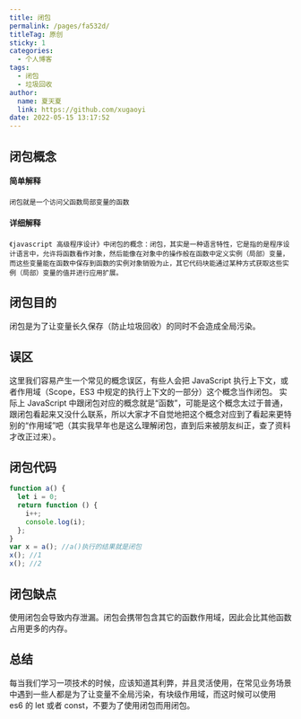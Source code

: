 ```yaml
---
title: 闭包
permalink: /pages/fa532d/
titleTag: 原创
sticky: 1
categories:
  - 个人博客
tags:
  - 闭包
  - 垃圾回收
author:
  name: 夏天夏
  link: https://github.com/xugaoyi
date: 2022-05-15 13:17:52
---
```


## 闭包概念

#### 简单解释

`闭包就是一个访问父函数局部变量的函数`

<!-- more -->

#### 详细解释

`《javascript 高级程序设计》中闭包的概念：闭包，其实是一种语言特性，它是指的是程序设计语言中，允许将函数看作对象，然后能像在对象中的操作般在函数中定义实例（局部）变量，而这些变量能在函数中保存到函数的实例对象销毁为止，其它代码块能通过某种方式获取这些实例（局部）变量的值并进行应用扩展。`

## 闭包目的

闭包是为了让变量长久保存（防止垃圾回收）的同时不会造成全局污染。

## 误区

这里我们容易产生一个常见的概念误区，有些人会把 JavaScript 执行上下文，或者作用域（Scope，ES3 中规定的执行上下文的一部分）这个概念当作闭包。
实际上 JavaScript 中跟闭包对应的概念就是“函数”，可能是这个概念太过于普通，跟闭包看起来又没什么联系，所以大家才不自觉地把这个概念对应到了看起来更特别的“作用域”吧（其实我早年也是这么理解闭包，直到后来被朋友纠正，查了资料才改正过来）。

## 闭包代码

```js
function a() {
  let i = 0;
  return function () {
    i++;
    console.log(i);
  };
}
var x = a(); //a()执行的结果就是闭包
x(); //1
x(); //2
```

## 闭包缺点

使用闭包会导致内存泄漏。闭包会携带包含其它的函数作用域，因此会比其他函数占用更多的内存。

## 总结

每当我们学习一项技术的时候，应该知道其利弊，并且灵活使用，在常见业务场景中遇到一些人都是为了让变量不全局污染，有块级作用域，而这时候可以使用 es6 的 let 或者 const，不要为了使用闭包而用闭包。
